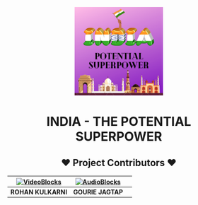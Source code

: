 <p align="center">
  <img width="200" height="200" src="assets/images/INDIA%20-%20A%20POTENTIAL%20SUPERPOWER.png">
</p>
<h1 align="center">INDIA - THE POTENTIAL SUPERPOWER</h1>



<h2 align="center"> ❤️ Project  Contributors  ❤️</h2>

| [![VideoBlocks](https://github.com/rohank2502.png)](https://github.com/rohank2502.com)  | [![AudioBlocks](https://github.com/gouriejagtap.png)](http://audioblocks.com) |  |
|:---:|:---:|:---:|
| **ROHAN KULKARNI** | **GOURIE JAGTAP** |  |